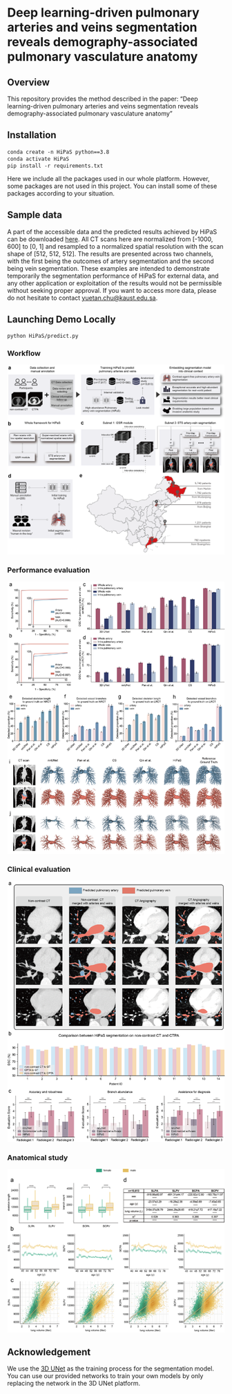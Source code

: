 # Deep learning-driven pulmonary arteries and veins segmentation reveals demography-associated pulmonary vasculature anatomy
## Overview
This repository provides the method described in the paper:
“Deep learning-driven pulmonary arteries and veins segmentation reveals demography-associated pulmonary vasculature anatomy”

## Installation
```
conda create -n HiPaS python==3.8
conda activate HiPaS
pip install -r requirements.txt
```
Here we include all the packages used in our whole platform. However, some packages are not used in this project. You can install some of these packages according to your situation.

## Sample data
A part of the accessible data and the predicted results achieved by HiPaS can be downloaded [here](https://drive.google.com/drive/folders/1Bvq4hvkdKZZOivoh0RwlNZNkP5wkejX2?usp=sharing). All CT scans here are normalized from [-1000, 600] to [0, 1] and resampled to a normalized spatial resolution with the scan shape of [512, 512, 512]. The results are presented across two channels, with the first being the outcomes of artery segmentation and the second being vein segmentation. These examples are intended to demonstrate temporarily the segmentation performance of HiPaS for external data, and any other application or exploitation of the results would not be permissible without seeking proper approval. If you want to access more data, please do not hesitate to contact yuetan.chu@kaust.edu.sa. 

## Launching Demo Locally
```
python HiPaS/predict.py
```

### Workflow
![image](https://github.com/Arturia-Pendragon-Iris/HiPaS_AV_Segmentation/blob/main/img/fig-1-3.png)

### Performance evaluation
![image](https://github.com/Arturia-Pendragon-Iris/HiPaS_AV_Segmentation/blob/main/img/fig-2_1.png)

### Clinical evaluation
![image](https://github.com/Arturia-Pendragon-Iris/HiPaS_AV_Segmentation/blob/main/img/fig-3-3.png)

### Anatomical study
![image](https://github.com/Arturia-Pendragon-Iris/HiPaS_AV_Segmentation/blob/main/img/stat.png)

## Acknowledgement
We use the [3D UNet](https://github.com/wolny/pytorch-3dunet) as the training process for the segmentation model. You can use our provided networks to train your own models by only replacing the network in the 3D UNet platform.




